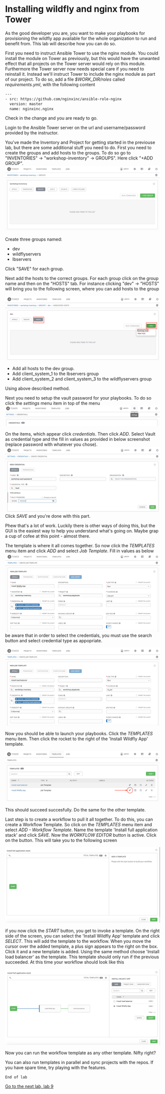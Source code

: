 # Installing wildfly and nginx from Tower

As the good developer you are, you want to make your playbooks for provisioning the wildfly app available for the whole organization to run and benefit from. This lab will describe how you can do so.

First you need to instruct Ansible Tower to use the nginx module. You could install the module on Tower as previously, but this would have the unwanted effect that all projects on the Tower server would rely on this module. Furthermore the Tower server now needs special care if you need to reinstall it. Instead we'll instruct Tower to include the nginx module as part of our project. To do so, add a file *$WORK_DIR/roles* called *requirements.yml*, with the following content
```
---
- src: https://github.com/nginxinc/ansible-role-nginx
  version: master
  name: nginxinc.nginx
```
Check in the change and you are ready to go.

Login to the Ansible Tower server on the url and username/password provided by the instructor.

You've made the Inventory and Project for getting started in the previouse lab, but there are some additional stuff you need to do. First you need to create the groups and add hosts to the groups. To do so go to "INVENTORIES" -> "workshop-inventory" -> GROUPS". Here click "+ADD GROUP".
![create a group](images/create-group.png)


Create three groups named:
* dev
* wildflyservers
* lbservers

Click "SAVE" for each group.

Next add the hosts to the correct groups. For each group click on the group name and then on the "HOSTS" tab. For instance clicking "dev" -> "HOSTS" will bring you to the following screen, where you can add hosts to the group

![Add hosts to a group](images/add-host-to-group.png)

* Add all hosts to the dev group.
* Add client_system_1 to the lbservers group
* Add client_system_2 and client_system_3 to the wildflyservers group

Using above described method.

Next you need to setup the vault password for your playbooks. To do so click the *settings* menu item in top of the menu
![settings location image](../lab-8/images/img0.png)

On the items, which appear click *credentials*. Then click *ADD*. Select Vault as credential type and the fill in values as provided in below screenshot (replace password with whatever you chose).
![filling in vault values](../lab-8/images/img1.png)
Click *SAVE* and you're done with this part.

Phew that's a lot of work. Luckily there is other ways of doing this, but the GUI is the easiest way to help you understand what's going on. Maybe grap a cup of cofee at this point - almost there.

The template is where it all comes together. So now click the *TEMPLATES* menu item and click *ADD* and select *Job Template*. Fill in values as below
![wildfly template](images/img7.png)
be aware that in order to select the credentials, you must use the search button and select credential type as appopriate.

![lb template](images/img8.png)

Now you should be able to launch your playbooks. Click the *TEMPLATES* menu item. Then click the rocket to the right of the 'Install Wildfly App' template.

![wildfly template](images/img9.png)

This should succeed succesfully. Do the same for the other template.

Last step is to create a workflow to pull it all together. To do this, you can create a Workflow Template. So click on the *TEMPLATES* menu item and select *ADD - Workflow Template*. Name the template 'Install full application stack' and click *SAVE*. Now the *WORKFLOW EDITOR* button is active. Click on the button. This will take you to the following screen

![template editor](images/img10.png)

if you now click the *START* button, you get to invoke a template. On the right side of the screen, you can select the 'Install Wildfly App' template and click *SELECT*. This will add the template to the workflow. When you move the cursor over the added template, a plus sign appears to the right on the box. Click it and a new template is added. Using the same method choose 'Install load balancer' as the template. This template should only run if the previous succeeded. At this time your workflow should look like this

![template editor](images/img11.png)

Now you can run the workflow template as any other template. Nifty right?

You can also run templates in parallel and sync projects with the repos. If you have spare time, try playing with the features.

```
End of lab
```
[Go to the next lab, lab 9](../lab-9/README.md)
